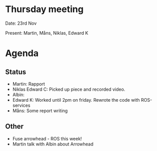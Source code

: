 # Thursday meeting
Date: 23rd Nov

Present: Martin, Måns, Niklas, Edward K

# Agenda


## Status
- Martin: Rapport 
- Niklas Edward C: Picked up piece and recorded video. 
- Albin: 
- Edward K: Worked until 2pm on friday. Rewrote the code with ROS-services
- Måns: Some report writing

## Other 
- Fuse arrowhead - ROS this week!
- Martin talk with Albin about Arrowhead




